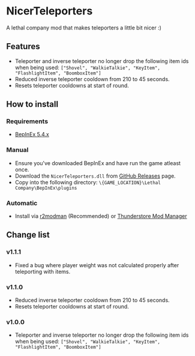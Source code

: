 # NicerTeleporters

A lethal company mod that makes teleporters a little bit nicer :)

## Features
- Teleporter and inverse teleporter no longer drop the following item ids when being used: `["Shovel", "WalkieTalkie", "KeyItem", "FlashlightItem", "BoomboxItem"]`
- Reduced inverse teleporter cooldown from 210 to 45 seconds.
- Resets teleporter cooldowns at start of round.

## How to install

### Requirements
- [BepInEx 5.4.x](https://github.com/BepInEx/BepInEx)

### Manual
- Ensure you've downloaded BepInEx and have run the game atleast once.
- Download the `NicerTeleporters.dll` from [GitHub Releases](https://github.com/rhydiaan/NicerTeleporters/releases) page.
- Copy into the following directory: `\{GAME_LOCATION}\Lethal Company\BepInEx\plugins`

### Automatic
- Install via [r2modman](https://thunderstore.io/c/lethal-company/p/ebkr/r2modman/) (Recommended) or [Thunderstore Mod Manager](https://www.overwolf.com/oneapp/thunderstore-mod-manager)

## Change list
### v1.1.1
- Fixed a bug where player weight was not calculated properly after teleporting with items.

### v1.1.0
- Reduced inverse teleporter cooldown from 210 to 45 seconds.
- Resets teleporter cooldowns at start of round.

### v1.0.0
- Teleporter and inverse teleporter no longer drop the following item ids when being used: `["Shovel", "WalkieTalkie", "KeyItem", "FlashlightItem", "BoomboxItem"]`